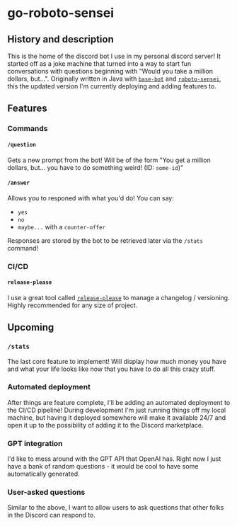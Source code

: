# go-roboto-sensei

## History and description
This is the home of the discord bot I use in my personal discord server! It started off as a joke machine that turned into a way to start fun conversations 
with questions beginning with "Would you take a million dollars, but...". Originally written in Java with [`base-bot`](https://github.com/Scraniel/base-bot) and
[`roboto-sensei`](https://github.com/Scraniel/roboto-sensei), this the updated version I'm currently deploying and adding features to.

## Features
### Commands
#### `/question` 

Gets a new prompt from the bot! Will be of the form "You get a million dollars, but... you have to do something weird! (ID: `some-id`)"

#### `/answer`

Allows you to responed with what you'd do! You can say:
  - `yes`
  - `no`
  - `maybe...` with a `counter-offer`
  
Responses are stored by the bot to be retrieved later via the `/stats` command!

### CI/CD
#### `release-please`
I use a great tool called [`release-please`]() to manage a changelog / versioning. Highly recommended for any size of project.

## Upcoming

### `/stats`
The last core feature to implement! Will display how much money you have and what your life looks like now that you have to do all this crazy stuff. 

### Automated deployment
After things are feature complete, I'll be adding an automated deployment to the CI/CD pipeline! During development I'm just running things off my local machine, but having it deployed somewhere will make it available 24/7 and open it up to the possibility of adding it to the Discord marketplace.

### GPT integration
I'd like to mess around with the GPT API that OpenAI has. Right now I just have a bank of random questions - it would be cool to have some automatically generated. 

### User-asked questions
Similar to the above, I want to allow users to ask questions that other folks in the Discord can respond to. 
